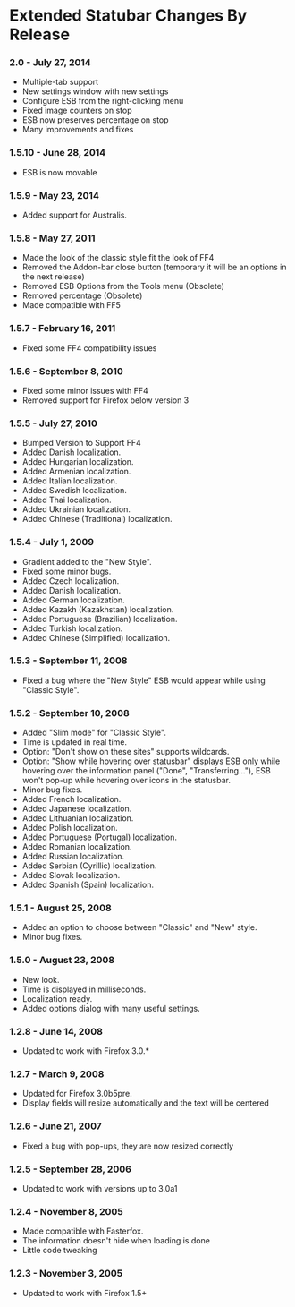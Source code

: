 Extended Statubar Changes By Release
==========================

### 2.0 - July 27, 2014
 * Multiple-tab support
 * New settings window with new settings
 * Configure ESB from the right-clicking menu
 * Fixed image counters on stop
 * ESB now preserves percentage on stop
 * Many improvements and fixes


### 1.5.10 - June 28, 2014
 * ESB is now movable


### 1.5.9 - May 23, 2014
 * Added support for Australis.


### 1.5.8 - May 27, 2011
 * Made the look of the classic style fit the look of FF4
 * Removed the Addon-bar close button (temporary it will be an options in the next release)
 * Removed ESB Options from the Tools menu (Obsolete)
 * Removed percentage (Obsolete)
 * Made compatible with FF5


### 1.5.7 - February 16, 2011
 * Fixed some FF4 compatibility issues


### 1.5.6 - September 8, 2010
 * Fixed some minor issues with FF4
 * Removed support for Firefox below version 3


### 1.5.5 - July 27, 2010
 * Bumped Version to Support FF4
 * Added Danish localization.
 * Added Hungarian localization.
 * Added Armenian localization.
 * Added Italian localization.
 * Added Swedish localization.
 * Added Thai localization.
 * Added Ukrainian localization.
 * Added Chinese (Traditional) localization.


### 1.5.4 - July 1, 2009
 * Gradient added to the "New Style".
 * Fixed some minor bugs.
 * Added Czech localization.
 * Added Danish localization.
 * Added German localization.
 * Added Kazakh (Kazakhstan) localization.
 * Added Portuguese (Brazilian) localization.
 * Added Turkish localization.
 * Added Chinese (Simplified) localization.


### 1.5.3 - September 11, 2008
 * Fixed a bug where the "New Style" ESB would appear while using "Classic Style".


### 1.5.2 - September 10, 2008
 * Added "Slim mode" for "Classic Style".
 * Time is updated in real time.
 * Option: "Don't show on these sites" supports wildcards.
 * Option: "Show while hovering over statusbar" displays ESB only while hovering over the information panel ("Done", "Transferring..."), ESB won't pop-up while hovering over icons in the statusbar.
 * Minor bug fixes.
 * Added French localization.
 * Added Japanese localization.
 * Added Lithuanian localization.
 * Added Polish localization.
 * Added Portuguese (Portugal) localization.
 * Added Romanian localization.
 * Added Russian localization.
 * Added Serbian (Cyrillic) localization.
 * Added Slovak localization.
 * Added Spanish (Spain) localization.


### 1.5.1 - August 25, 2008
 * Added an option to choose between "Classic" and "New" style.
 * Minor bug fixes.


### 1.5.0 - August 23, 2008
 * New look.
 * Time is displayed in milliseconds.
 * Localization ready.
 * Added options dialog with many useful settings.


### 1.2.8 - June 14, 2008
 * Updated to work with Firefox 3.0.*


### 1.2.7 - March 9, 2008
 * Updated for Firefox 3.0b5pre.
 * Display fields will resize automatically and the text will be centered


### 1.2.6 - June 21, 2007
 * Fixed a bug with pop-ups, they are now resized correctly


### 1.2.5 - September 28, 2006
 * Updated to work with versions up to 3.0a1


### 1.2.4 - November 8, 2005
 * Made compatible with Fasterfox.
 * The information doesn't hide when loading is done
 * Little code tweaking


### 1.2.3 - November 3, 2005
 * Updated to work with Firefox 1.5+
